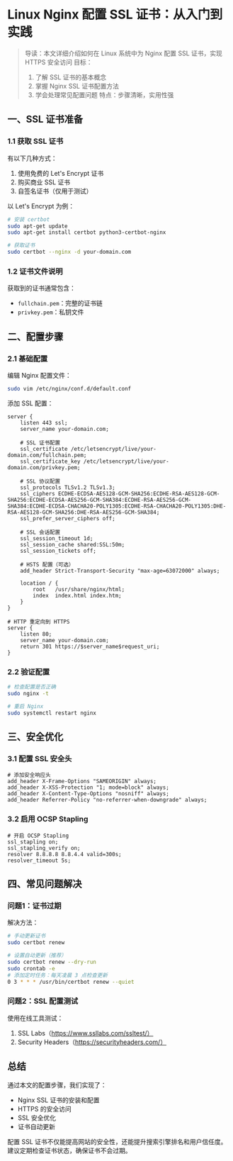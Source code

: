 # Linux Nginx 配置 SSL 证书：从入门到实践

> 导读：本文详细介绍如何在 Linux 系统中为 Nginx 配置 SSL 证书，实现 HTTPS 安全访问
> 目标：
> 1. 了解 SSL 证书的基本概念
> 2. 掌握 Nginx SSL 证书配置方法
> 3. 学会处理常见配置问题
> 特点：步骤清晰，实用性强

## 一、SSL 证书准备

### 1.1 获取 SSL 证书
有以下几种方式：
1. 使用免费的 Let's Encrypt 证书
2. 购买商业 SSL 证书
3. 自签名证书（仅用于测试）

以 Let's Encrypt 为例：
```bash
# 安装 certbot
sudo apt-get update
sudo apt-get install certbot python3-certbot-nginx

# 获取证书
sudo certbot --nginx -d your-domain.com
```

### 1.2 证书文件说明
获取到的证书通常包含：
- `fullchain.pem`：完整的证书链
- `privkey.pem`：私钥文件

## 二、配置步骤

### 2.1 基础配置
编辑 Nginx 配置文件：
```bash
sudo vim /etc/nginx/conf.d/default.conf
```

添加 SSL 配置：
```nginx
server {
    listen 443 ssl;
    server_name your-domain.com;

    # SSL 证书配置
    ssl_certificate /etc/letsencrypt/live/your-domain.com/fullchain.pem;
    ssl_certificate_key /etc/letsencrypt/live/your-domain.com/privkey.pem;

    # SSL 协议配置
    ssl_protocols TLSv1.2 TLSv1.3;
    ssl_ciphers ECDHE-ECDSA-AES128-GCM-SHA256:ECDHE-RSA-AES128-GCM-SHA256:ECDHE-ECDSA-AES256-GCM-SHA384:ECDHE-RSA-AES256-GCM-SHA384:ECDHE-ECDSA-CHACHA20-POLY1305:ECDHE-RSA-CHACHA20-POLY1305:DHE-RSA-AES128-GCM-SHA256:DHE-RSA-AES256-GCM-SHA384;
    ssl_prefer_server_ciphers off;

    # SSL 会话配置
    ssl_session_timeout 1d;
    ssl_session_cache shared:SSL:50m;
    ssl_session_tickets off;

    # HSTS 配置（可选）
    add_header Strict-Transport-Security "max-age=63072000" always;

    location / {
        root   /usr/share/nginx/html;
        index  index.html index.htm;
    }
}

# HTTP 重定向到 HTTPS
server {
    listen 80;
    server_name your-domain.com;
    return 301 https://$server_name$request_uri;
}
```

### 2.2 验证配置
```bash
# 检查配置是否正确
sudo nginx -t

# 重启 Nginx
sudo systemctl restart nginx
```

## 三、安全优化

### 3.1 配置 SSL 安全头
```nginx
# 添加安全响应头
add_header X-Frame-Options "SAMEORIGIN" always;
add_header X-XSS-Protection "1; mode=block" always;
add_header X-Content-Type-Options "nosniff" always;
add_header Referrer-Policy "no-referrer-when-downgrade" always;
```

### 3.2 启用 OCSP Stapling
```nginx
# 开启 OCSP Stapling
ssl_stapling on;
ssl_stapling_verify on;
resolver 8.8.8.8 8.8.4.4 valid=300s;
resolver_timeout 5s;
```

## 四、常见问题解决

### 问题1：证书过期
解决方法：
```bash
# 手动更新证书
sudo certbot renew

# 设置自动更新（推荐）
sudo certbot renew --dry-run
sudo crontab -e
# 添加定时任务：每天凌晨 3 点检查更新
0 3 * * * /usr/bin/certbot renew --quiet
```

### 问题2：SSL 配置测试
使用在线工具测试：
1. SSL Labs（https://www.ssllabs.com/ssltest/）
2. Security Headers（https://securityheaders.com/）

## 总结

通过本文的配置步骤，我们实现了：
- Nginx SSL 证书的安装和配置
- HTTPS 的安全访问
- SSL 安全优化
- 证书自动更新

配置 SSL 证书不仅能提高网站的安全性，还能提升搜索引擎排名和用户信任度。建议定期检查证书状态，确保证书不会过期。
